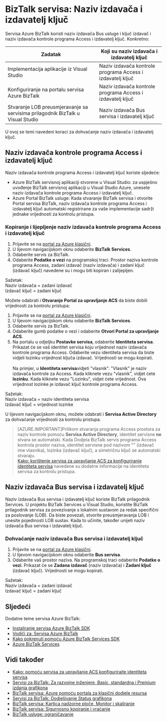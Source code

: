 <properties 
    pageTitle="Naziv izdavača i izdavatelj ključ BizTalk Services | Microsoft Azure" 
    description="Saznajte kako dohvatiti naziv izdavača i izdavatelj ključ za servis Bus ili Access kontrola (ACS) BizTalk Services. MABS, WABS" 
    services="biztalk-services" 
    documentationCenter="" 
    authors="MandiOhlinger" 
    manager="erikre" 
    editor=""/>

<tags 
    ms.service="biztalk-services" 
    ms.workload="integration" 
    ms.tgt_pltfrm="na" 
    ms.devlang="na" 
    ms.topic="article" 
    ms.date="08/15/2016" 
    ms.author="mandia"/>




# <a name="biztalk-services-issuer-name-and-issuer-key"></a>BizTalk servisa: Naziv izdavača i izdavatelj ključ

Servisa Azure BizTalk koristi naziv izdavača Bus usluge i ključ izdavač i naziv izdavača kontrole programa Access i izdavatelj ključ. Konkretno:

Zadatak | Koji su naziv izdavača i izdavatelj ključ
--- | ---
Implementacija aplikacije iz Visual Studio | Naziv izdavača kontrole programa Access i izdavatelj ključ
Konfiguriranje na portalu servisa Azure BizTalk | Naziv izdavača kontrole programa Access i izdavatelj ključ
Stvaranje LOB preusmjeravanje sa servisima prilagodnik BizTalk u Visual Studio | Naziv izdavača Bus servisa i izdavatelj ključ

U ovoj se temi navedeni koraci za dohvaćanje naziv izdavača i izdavatelj ključ. 

## <a name="access-control-issuer-name-and-issuer-key"></a>Naziv izdavača kontrole programa Access i izdavatelj ključ
Naziv izdavača kontrole programa Access i izdavatelj ključ koriste sljedeće:

- Azure BizTalk servisnoj aplikaciji stvorene u Visual Studio: za uspješno uvođenje BizTalk servisnoj aplikaciji u Visual Studio Azure, unesete naziv izdavača kontrole programa Access i izdavatelj ključ. 
- Azure Portal BizTalk usluge: Kada stvaranje BizTalk servisa i otvorite Portal servisa BizTalk, naziv izdavača kontrole programa Access i izdavatelj ključ automatski registrirane za vaše implementacije sadrži jednake vrijednosti za kontrolu pristupa.

### <a name="to-copy-and-paste-the-access-control-issuer-name-and-issuer-key"></a>Kopiranje i lijepljenje naziv izdavača kontrole programa Access i izdavatelj ključ

1. Prijavite se na [portal za Azure klasični](http://go.microsoft.com/fwlink/p/?LinkID=213885).
2. U lijevom navigacijskom oknu odaberite **BizTalk Services**.
3. Odaberite servis za BizTalk. 
4. Odaberite **Podatke o vezi** na programskoj traci. Prostor naziva kontrole programa Access, zadani izdavač (naziv izdavača) i zadani ključ (izdavač ključ) navedene su i mogu biti kopiran i zalijepljen.  

Sažetak:  
Naziv izdavača = zadani izdavač  
Izdavač ključ = zadani ključ


Možete odabrati i **Otvaranje Portal za upravljanje ACS** da biste dobili vrijednosti za kontrolu pristupa:

1. Prijavite se na [portal za Azure klasični](http://go.microsoft.com/fwlink/p/?LinkID=213885).
2. U lijevom navigacijskom oknu odaberite **BizTalk Services**.
3. Odaberite servis za BizTalk.
4. Odaberite gumb podatke o vezi i odaberite **Otvori Portal za upravljanje ACS**.
5. Na portalu u odjeljku **Postavke servisa**, odaberite **Identiteta servisa**. Prikazat će se vaš identitet servisa koju vrijednost naziv izdavača kontrole programa Access. Odaberite vezu identiteta servisa da biste vidjeli lozinku vrijednost ključa izdavač. Vrijednosti se mogu kopirati.<br/><br/>
Na primjer, u **Identiteta servisa**vidjeti "vlasnik". "Vlasnik" je naziv izdavača kontrole za Access. Kada kliknete vezu "vlasnik", vidjet ćete **lozinku**. Kada kliknete vezu "Lozinku", vidjet ćete vrijednost. Ova vrijednost lozinke je izdavač ključ kontrole programa Access.  

Sažetak:  
Naziv izdavača = naziv identiteta servisa  
Izdavač ključ = vrijednost lozinke

U lijevom navigacijskom oknu, možete odabrati i **Servisa Active Directory** za dohvaćanje vrijednosti za kontrolu pristupa. 

> [AZURE.IMPORTANT]Prilikom stvaranja programa Access prostora za naziv kontrole pomoću **Servisa Active Directory**, identitet servisne **ne** stvara se automatski. Kada Dodjela BizTalk servis programa Access kontrola prostor naziva, identitet servisne pod nazivom "" (izdavač ime vlasnika), lozinka (izdavač ključ), a simetričnu ključ se automatski stvaraju.<br /> 
[Kako: korištenje servisa za upravljanje ACS za konfiguriranje identiteta servisa](http://go.microsoft.com/fwlink/p/?LinkID=303942) navedene su dodatne informacije na identiteta servisa za kontrolu pristupa.


## <a name="service-bus-issuer-name-and-issuer-key"></a>Naziv izdavača Bus servisa i izdavatelj ključ
Naziv izdavača Bus servisa i izdavatelj ključ koriste BizTalk prilagodnik Services. U projektu BizTalk Services u Visual Studio, koristite BizTalk prilagodnik servisa za povezivanje s lokalnim sustavom za redak specifični za poslovanje (LOB). Da biste povezali, stvorite preusmjeravanja LOB i unesite pojedinosti LOB sustav. Kada to učinite, također unijeti naziv izdavača Bus servisa i izdavatelj ključ.

### <a name="to-retrieve-the-service-bus-issuer-name-and-issuer-key"></a>Dohvaćanje naziv izdavača Bus servisa i izdavatelj ključ

1. Prijavite se na [portal za Azure klasični](http://go.microsoft.com/fwlink/p/?LinkID=213885).
2. U lijevom navigacijskom oknu odaberite **Bus servisa**.
3. Odaberite vaš prostor naziva. Na programskoj traci odaberite **Podatke o vezi**. Prikazat će se **Zadana izdavač** (naziv izdavača) i **Zadani ključ** (izdavač ključ). Vrijednosti se mogu kopirati.  

Sažetak:  
Naziv izdavača = zadani izdavač  
Izdavač ključ = zadani ključ

## <a name="next"></a>Sljedeći
Dodatne teme servisa Azure BizTalk:

-  [Instaliranje servisa Azure BizTalk SDK](http://go.microsoft.com/fwlink/p/?LinkID=241589)<br/>
-  [Vodiči za: Servisa Azure BizTalk](http://go.microsoft.com/fwlink/p/?LinkID=236944)<br/>
-  [Kako pokrenuti pomoću Azure BizTalk Services SDK](http://go.microsoft.com/fwlink/p/?LinkID=302335)<br/>
-  [Azure BizTalk Services](http://go.microsoft.com/fwlink/p/?LinkID=303664)<br/>


## <a name="see-also"></a>Vidi također
-  [Kako: pomoću servisa za upravljanje ACS konfigurirajte identiteta servisa](http://go.microsoft.com/fwlink/p/?LinkID=303942)<br/>
- [Servisi za BizTalk: Za razvojne inženjere, Basic, standardna i Premium izdanja grafikona](http://go.microsoft.com/fwlink/p/?LinkID=302279)<br/>
- [BizTalk servisa: Azure pomoću portala za klasični dodjele resursa](http://go.microsoft.com/fwlink/p/?LinkID=302280)<br/>
- [Servisi za BizTalk: Dodjeljivanje Status grafikona](http://go.microsoft.com/fwlink/p/?LinkID=329870)<br/>
- [BizTalk servisa: Kartica nadzorne ploče, Monitor i skaliranje](http://go.microsoft.com/fwlink/p/?LinkID=302281)<br/>
- [BizTalk servisa: Sigurnosno kopiranje i vraćanje](http://go.microsoft.com/fwlink/p/?LinkID=329873)<br/>
- [BizTalk usluge: ograničavanje](http://go.microsoft.com/fwlink/p/?LinkID=302282)<br/>
 
